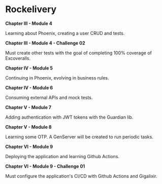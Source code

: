 # Rockelivery

**Chapter III - Module 4**

Learning about Phoenix, creating a user CRUD and tests.

**Chapter III - Module 4 - Challenge 02**

Must create other tests with the goal of completing 100% coverage of Excoveralls.

**Chapter IV - Module 5**

Continuing in Phoenix, evolving in business rules.

**Chapter IV - Module 6**

Consuming external APIs and mock tests.

**Chapter V - Module 7**

Adding authentication with JWT tokens with the Guardian lib.

**Chapter V - Module 8**

Learning some OTP. A GenServer will be created to run periodic tasks.

**Chapter VI - Module 9**

Deploying the application and learning Github Actions.

**Chapter VI - Module 9 - Challenge 01**

Must configure the application's CI/CD with Github Actions and Gigalixir.